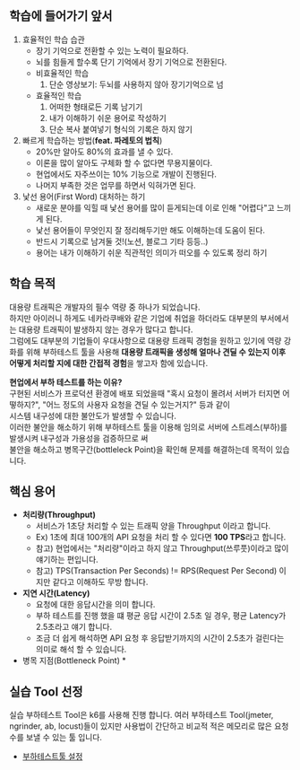 ## 학습에 들어가기 앞서
1) 효율적인 학습 습관
    - 장기 기억으로 전환할 수 있는 노력이 필요하다.
    - 뇌를 힘들게 할수록 단기 기억에서 장기 기억으로 전환된다.
    - 비효율적인 학습
        1. 단순 영상보기: 두뇌를 사용하지 않아 장기기억으로 넘
    - 효율적인 학습
        1. 어떠한 형태로든 기록 남기기
        2. 내가 이해하기 쉬운 용어로 작성하기
        3. 단순 복사 붙여넣기 형식의 기록은 하지 않기
2) 빠르게 학습하는 방법(**feat. 파레토의 법칙**)
    - 20%만 알아도 80%의 효과를 낼 수 있다.
    - 이론을 많이 알아도 구체화 할 수 없다면 무용지물이다.
    - 현업에서도 자주쓰이는 10% 기능으로 개발이 진행된다.
    - 나머지 부족한 것은 업무를 하면서 익혀가면 된다.
3) 낯선 용어(First Word) 대처하는 하기
   - 새로운 분야를 익힐 때 낯선 용어를 많이 듣게되는데 이로 인해 "어렵다"고 느끼게 된다.
   - 낯선 용어들이 무엇인지 잘 정리해두기만 해도 이해하는데 도움이 된다.
   - 반드시 기록으로 남겨둘 것!(노션, 블로그 기타 등등..) 
   - 용어는 내가 이해하기 쉬운 직관적인 의미가 떠오를 수 있도록 정리 하기


## 학습 목적
대용량 트래픽은 개발자의 필수 역량 중 하나가 되었습니다.  
하지만 아이러니 하게도 네카라쿠배와 같은 기업에 취업을 하더라도 대부분의 부서에서는 대용량 트래픽이 발생하지 않는 경우가 많다고 합니다.    
그럼에도 대부분의 기업들이 우대사항으로 대용량 트래픽 경험을 원하고 있기에
역량 강화를 위해 부하테스트 툴을 사용해 **대용량 트래픽을 생성해 얼마나 견딜 수 있는지 이후 어떻게 처리할 지에 대한 간접적 경험**을 쌓고자 함에 있습니다.

**현업에서 부하 테스트를 하는 이유?**   
구현된 서비스가 프로덕션 환경에 배포 되었을때 "혹시 요청이 몰려서 서버가 터지면 어떻하지?", "어느 정도의 사용자 요청을 견딜 수 있는거지?" 등과 같이   
시스템 내구성에 대한 불안도가 발생할 수 있습니다.   
이러한 불안을 해소하기 위해 부하테스트 툴을 이용해 임의로 서버에 스트레스(부하)를 발생시켜 내구성과 가용성을 검증하므로 써    
불안을 해소하고 병목구간(bottleleck Point)을 확인해 문제를 해결하는데 목적이 있습니다.


## 핵심 용어
* **처리량(Throughput)**
  * 서비스가 1초당 처리할 수 있는 트래픽 양을 Throughput 이라고 합니다.   
  * Ex) 1초에 최대 100개의 API 요청을 처리 할 수 있다면 **100 TPS**라고 합니다.
  * 참고) 현업에서는 "처리량"이라고 하지 않고 Throughput(쓰루풋)이라고 많이 얘기하는 편입니다.
  * 참고) TPS(Transaction Per Seconds) != RPS(Request Per Second) 이지만 같다고 이해하도 무방 합니다.
* **지연 시간(Latency)**
  * 요청에 대한 응답시간을 의미 합니다.
  * 부하 테스트를 진행 했을 떄 평균 응답 시간이 2.5초 일 경우, 평균 Latency가 2.5초라고 얘기 합니다.
  * 조금 더 쉽게 해석하면 API 요청 후 응답받기까지의 시간이 2.5초가 걸린다는 의미로 해석 할 수 있습니다.
* 병목 지점(Bottleneck Point)
  * 

## 실습 Tool 선정
실습 부하테스트 Tool은 k6를 사용해 진행 합니다.
여러 부하테스트 Tool(jmeter, ngrinder, ab, locust)들이 있지만 사용법이 간단하고 비교적 적은 메모리로 많은 요청 수를 보낼 수 있는 툴 입니다.
* [부하테스트툴 설정](./documents/k6%20설치.md)

